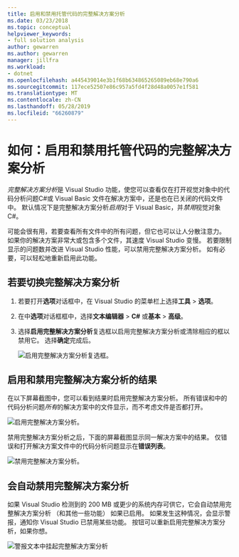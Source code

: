 ```yaml
---
title: 启用和禁用托管代码的完整解决方案分析
ms.date: 03/23/2018
ms.topic: conceptual
helpviewer_keywords:
- full solution analysis
author: gewarren
ms.author: gewarren
manager: jillfra
ms.workload:
- dotnet
ms.openlocfilehash: a445439014e3b1f68b634865265089eb68e790a6
ms.sourcegitcommit: 117ece52507e86c957a5fd4f28d48a0057e1f581
ms.translationtype: MT
ms.contentlocale: zh-CN
ms.lasthandoff: 05/28/2019
ms.locfileid: "66260879"
---
```

# <a name="how-to-enable-and-disable-full-solution-analysis-for-managed-code"></a>如何：启用和禁用托管代码的完整解决方案分析

*完整解决方案分析*是 Visual Studio 功能，使您可以查看仅在打开视觉对象中的代码分析问题C#或 Visual Basic 文件在解决方案中，还是也在已关闭的代码文件中。 默认情况下是完整解决方案分析*启用*对于 Visual Basic，并*禁用*视觉对象C#。

可能会很有用，若要查看所有文件中的所有问题，但它也可以让人分散注意力。 如果你的解决方案非常大或包含多个文件，其速度 Visual Studio 变慢。 若要限制显示的问题数并改进 Visual Studio 性能，可以禁用完整解决方案分析。 如有必要，可以轻松地重新启用此功能。

## <a name="to-toggle-full-solution-analysis"></a>若要切换完整解决方案分析

1. 若要打开**选项**对话框中，在 Visual Studio 的菜单栏上选择**工具** > **选项**。

1. 在中**选项**对话框框中，选择**文本编辑器** >  **C#** 或**基本** >  **高级**。

1. 选择**启用完整解决方案分析**复选框以启用完整解决方案分析或清除相应的框以禁用它。 选择**确定**完成后。

    ![启用完整解决方案分析复选框。](../code-quality/media/options-enable-full-solution-analysis.png)

## <a name="results-of-enabling-and-disabling-full-solution-analysis"></a>启用和禁用完整解决方案分析的结果

在以下屏幕截图中，您可以看到结果时启用完整解决方案分析。 所有错误和中的代码分析问题*所有*的解决方案中的文件显示，而不考虑文件是否都打开。

![启用完整解决方案分析。](../code-quality/media/fsa_enabled.png)

禁用完整解决方案分析之后，下面的屏幕截图显示同一解决方案中的结果。 仅错误和打开解决方案文件中的代码分析问题显示在**错误列表**。

![禁用完整解决方案分析。](../code-quality/media/fsa_disabled.png)

## <a name="automatically-disable-full-solution-analysis"></a>会自动禁用完整解决方案分析

如果 Visual Studio 检测到的 200 MB 或更少的系统内存可供它，它会自动禁用完整解决方案分析 （和其他一些功能） 如果已启用。 如果发生这种情况，会显示警报，通知你 Visual Studio 已禁用某些功能。 按钮可以重新启用完整解决方案分析，如果你想。

![警报文本中挂起完整解决方案分析](../code-quality/media/fsa_alert.png)